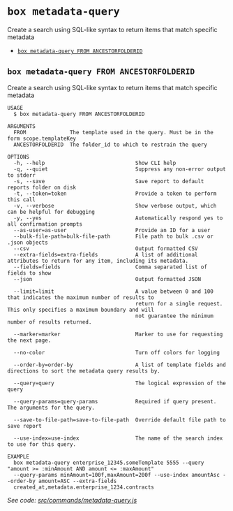 `box metadata-query`
====================

Create a search using SQL-like syntax to return items that match specific metadata

* [`box metadata-query FROM ANCESTORFOLDERID`](#box-metadata-query-from-ancestorfolderid)

## `box metadata-query FROM ANCESTORFOLDERID`

Create a search using SQL-like syntax to return items that match specific metadata

```
USAGE
  $ box metadata-query FROM ANCESTORFOLDERID

ARGUMENTS
  FROM              The template used in the query. Must be in the form scope.templateKey
  ANCESTORFOLDERID  The folder_id to which to restrain the query

OPTIONS
  -h, --help                             Show CLI help
  -q, --quiet                            Suppress any non-error output to stderr
  -s, --save                             Save report to default reports folder on disk
  -t, --token=token                      Provide a token to perform this call
  -v, --verbose                          Show verbose output, which can be helpful for debugging
  -y, --yes                              Automatically respond yes to all confirmation prompts
  --as-user=as-user                      Provide an ID for a user
  --bulk-file-path=bulk-file-path        File path to bulk .csv or .json objects
  --csv                                  Output formatted CSV
  --extra-fields=extra-fields            A list of additional attributes to return for any item, including its metadata.
  --fields=fields                        Comma separated list of fields to show
  --json                                 Output formatted JSON

  --limit=limit                          A value between 0 and 100 that indicates the maximum number of results to
                                         return for a single request. This only specifies a maximum boundary and will
                                         not guarantee the minimum number of results returned.

  --marker=marker                        Marker to use for requesting the next page.

  --no-color                             Turn off colors for logging

  --order-by=order-by                    A list of template fields and directions to sort the metadata query results by.

  --query=query                          The logical expression of the query

  --query-params=query-params            Required if query present. The arguments for the query.

  --save-to-file-path=save-to-file-path  Override default file path to save report

  --use-index=use-index                  The name of the search index to use for this query.

EXAMPLE
  box metadata-query enterprise_12345.someTemplate 5555 --query "amount >= :minAmount AND amount <= :maxAmount" 
  --query-params minAmount=100f,maxAmount=200f --use-index amountAsc --order-by amount=ASC --extra-fields 
  created_at,metadata.enterprise_1234.contracts
```

_See code: [src/commands/metadata-query.js](https://github.com/box/boxcli/blob/v3.14.0/src/commands/metadata-query.js)_
